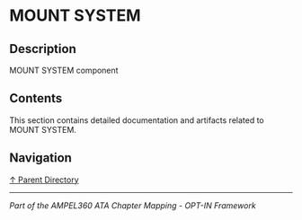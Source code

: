 # MOUNT SYSTEM

## Description

MOUNT SYSTEM component

## Contents

This section contains detailed documentation and artifacts related to MOUNT SYSTEM.

## Navigation

[↑ Parent Directory](../README.md)

---

*Part of the AMPEL360 ATA Chapter Mapping - OPT-IN Framework*

